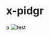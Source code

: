 # x-pidgr
a
![test](https://github.com/legoc/x-pidgr/assets/32006404/b1ab49ec-a2a6-4c23-ae56-cd646195c90d](https://article.biliimg.com/bfs/article/16a6783407a4a691a61b2ac2be99d8f5ef7910dc.jpg)https://article.biliimg.com/bfs/article/16a6783407a4a691a61b2ac2be99d8f5ef7910dc.jpg)
